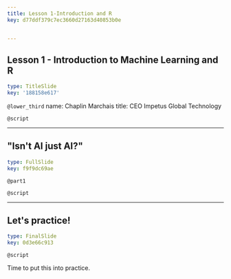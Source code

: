 ```yaml
---
title: Lesson 1-Introduction and R
key: d77ddf379c7ec3660d27163d40853b0e


---
```

## Lesson 1 - Introduction to Machine Learning and R

```yaml
type: TitleSlide
key: '188158e617'
```

`@lower_third`
name: Chaplin Marchais
title: CEO Impetus Global Technology

`@script`

---
## "Isn't AI just AI?"

```yaml
type: FullSlide
key: f9f9dc69ae
```

`@part1`

`@script`

---
## Let's practice!

```yaml
type: FinalSlide
key: 0d3e66c913
```

`@script`

Time to put this into practice.

